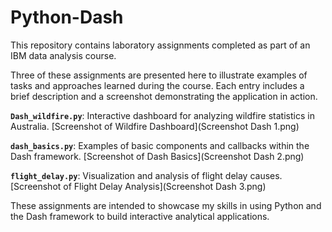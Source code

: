 # Python-Dash

This repository contains laboratory assignments completed as part of an IBM data analysis course.

Three of these assignments are presented here to illustrate examples of tasks and approaches learned during the course. Each entry includes a brief description and a screenshot demonstrating the application in action.

**`Dash_wildfire.py`**: Interactive dashboard for analyzing wildfire statistics in Australia.
    [Screenshot of Wildfire Dashboard](Screenshot Dash 1.png)

**`dash_basics.py`**: Examples of basic components and callbacks within the Dash framework.
    [Screenshot of Dash Basics](Screenshot Dash 2.png)

**`flight_delay.py`**: Visualization and analysis of flight delay causes.
    [Screenshot of Flight Delay Analysis](Screenshot Dash 3.png)

These assignments are intended to showcase my skills in using Python and the Dash framework to build interactive analytical applications.
